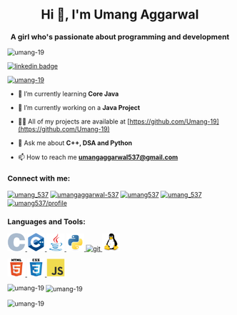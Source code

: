 <h1 align="center">Hi 👋, I'm Umang Aggarwal</h1>
<h3 align="center">A girl who's passionate about programming and development</h3>

<p align="left"> <img src="https://komarev.com/ghpvc/?username=umang-19&label=Profile%20views&color=0e75b6&style=flat" alt="umang-19" /> 

[![linkedin badge](https://img.shields.io/badge/Umang_Aggarwal-30302f?style=flat&logo=linkedin)](https://www.linkedin.com/in/umang-aggarwal537) </p>

<p align="left"> <a href="https://github.com/ryo-ma/github-profile-trophy"><img src="https://github-profile-trophy.vercel.app/?username=umang-19" alt="umang-19" /></a> </p>

- 🌱 I’m currently learning **Core Java**

- 🔭 I’m currently working on a **Java Project**

- 👨‍💻 All of my projects are available at [https://github.com/Umang-19](https://github.com/Umang-19)

- 💬 Ask me about **C++, DSA and Python**

- 📫 How to reach me **umangaggarwal537@gmail.com**

<h3 align="left">Connect with me:</h3>
<p align="left">
<a href="https://twitter.com/umang_537" target="blank"><img align="center" src="https://cdn.jsdelivr.net/npm/simple-icons@3.0.1/icons/twitter.svg" alt="umang_537" height="30" width="40" /></a>
<a href="https://linkedin.com/in/umangaggarwal-537" target="blank"><img align="center" src="https://cdn.jsdelivr.net/npm/simple-icons@3.0.1/icons/linkedin.svg" alt="umangaggarwal-537" height="30" width="40" /></a>
<a href="https://www.codechef.com/users/umang537" target="blank"><img align="center" src="https://cdn.jsdelivr.net/npm/simple-icons@3.1.0/icons/codechef.svg" alt="umang537" height="30" width="40" /></a>
<a href="https://www.leetcode.com/umang_537" target="blank"><img align="center" src="https://cdn.jsdelivr.net/npm/simple-icons@3.0.1/icons/leetcode.svg" alt="umang_537" height="30" width="40" /></a>
<a href="https://auth.geeksforgeeks.org/user/umang537/profile" target="blank"><img align="center" src="https://cdn.jsdelivr.net/npm/simple-icons@3.0.1/icons/geeksforgeeks.svg" alt="umang537/profile" height="30" width="40" /></a>
</p>

<h3 align="left">Languages and Tools:</h3>
<p align="left"> 
  <a href="https://www.cprogramming.com/" target="_blank"> <img src="https://raw.githubusercontent.com/devicons/devicon/master/icons/c/c-original.svg" alt="c" width="40" height="40"/> </a> 
<a href="https://www.w3schools.com/cpp/" target="_blank">  
<img src="https://raw.githubusercontent.com/devicons/devicon/master/icons/cplusplus/cplusplus-original.svg" alt="cplusplus" width="40" height="40"/> </a> 
<a href="https://www.java.com" target="_blank"> <img src="https://raw.githubusercontent.com/devicons/devicon/master/icons/java/java-original.svg" alt="java" width="40" height="40"/> </a> 
<a href="https://www.python.org" target="_blank"> <img src="https://raw.githubusercontent.com/devicons/devicon/master/icons/python/python-original.svg" alt="python" width="40" height="40"/> </a> 
  
<a href="https://git-scm.com/" target="_blank"> 
<img src="https://www.vectorlogo.zone/logos/git-scm/git-scm-icon.svg" alt="git" width="40" height="40"/> </a> 
<a href="https://www.linux.org/" target="_blank"> <img src="https://raw.githubusercontent.com/devicons/devicon/master/icons/linux/linux-original.svg" alt="linux" width="40" height="40"/> </a> 

<a href="https://www.w3.org/html/" target="_blank"> <img src="https://raw.githubusercontent.com/devicons/devicon/master/icons/html5/html5-original-wordmark.svg" alt="html5" width="40" height="40"/> </a> <a href="https://www.w3schools.com/css/" target="_blank"> <img src="https://raw.githubusercontent.com/devicons/devicon/master/icons/css3/css3-original-wordmark.svg" alt="css3" width="40" height="40"/> </a> <a href="https://developer.mozilla.org/en-US/docs/Web/JavaScript" target="_blank"> <img src="https://raw.githubusercontent.com/devicons/devicon/master/icons/javascript/javascript-original.svg" alt="javascript" width="40" height="40"/> </a> 


</p>

<p><img align="left" src="https://github-readme-stats.vercel.app/api/top-langs?username=umang-19&show_icons=true&locale=en&layout=compact" alt="umang-19" /></p>

<p>&nbsp;<img align="center" src="https://github-readme-stats.vercel.app/api?username=umang-19&show_icons=true&locale=en" alt="umang-19" /></p>

<p><img align="center" src="https://github-readme-streak-stats.herokuapp.com/?user=umang-19&" alt="umang-19" /></p>
